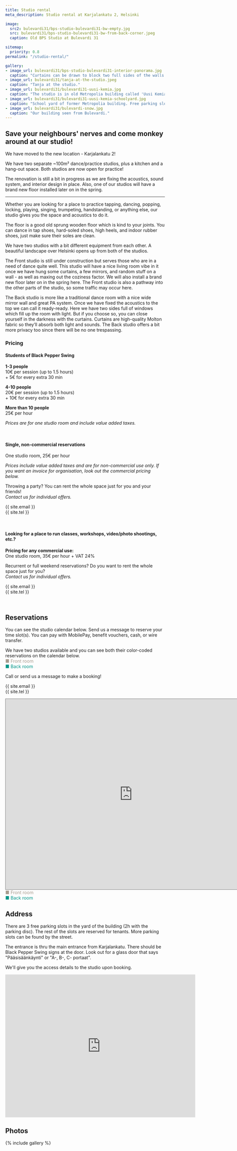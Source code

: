 ```yaml
---
title: Studio rental
meta_description: Studio rental at Karjalankatu 2, Helsinki

image:
  src2: bulevardi31/bps-studio-bulevardi31-bw-empty.jpg
  src: bulevardi31/bps-studio-bulevardi31-bw-from-back-corner.jpeg
  caption: Old BPS Studio at Bulevardi 31

sitemap:
  priority: 0.8
permalink: "/studio-rental/"

gallery:
- image_url: bulevardi31/bps-studio-bulevardi31-interior-panorama.jpg
  caption: "Curtains can be drawn to block two full sides of the walls."
- image_url: bulevardi31/tanja-at-the-studio.jpeg
  caption: "Tanja at the studio."
- image_url: bulevardi31/bulevardi31-uusi-kemia.jpg
  caption: "The studio is in old Metropolia building called 'Uusi Kemia'."
- image_url: bulevardi31/bulevardi31-uusi-kemia-schoolyard.jpg
  caption: "School yard of former Metropolia building. Free parking slots available."
- image_url: bulevardi31/bulevardi-snow.jpg
  caption: "Our building seen from Bulevardi."
---
```



## Save your neighbours' nerves and come monkey around at our studio!

We have moved to the new location - Karjalankatu 2!

We have two separate ~100m² dance/practice studios, plus a kitchen and a hang-out space. Both studios are now open for practice!

The renovation is still a bit in progress as we are fixing the acoustics, sound system, and interior design in place. Also, one of our studios will have a brand new floor installed later on in the spring.

---

Whether you are looking for a place to practice tapping, dancing, popping, locking, playing, singing, trumpeting, handstanding, or anything else, our studio gives you the space and acoustics to do it.

The floor is a good old sprung wooden floor which is kind to your joints. You can dance in tap shoes, hard-soled shoes, high heels, and indoor rubber shoes, just make sure their soles are clean.

We have two studios with a bit different equipment from each other. A beautiful landscape over Helsinki opens up from both of the studios.

The Front studio is still under construction but serves those who are in a need of dance quite well. This studio will have a nice living room vibe in it once we have hung some curtains, a few mirrors, and random stuff on a wall - as well as maxing out the coziness factor. We will also install a brand new floor later on in the spring here. The Front studio is also a pathway into the other parts of the studio, so some traffic may occur here.

The Back studio is more like a traditional dance room with a nice wide mirror wall and great PA system. Once we have fixed the acoustics to the top we can call it ready-ready. Here we have two sides full of windows which fill up the room with light. But if you choose so, you can close yourself in the darkness with the curtains. Curtains are high-quality Molton fabric so they’ll absorb both light and sounds. The Back studio offers a bit more privacy too since there will be no one trespassing.


### Pricing

#### Students of Black Pepper Swing

**1-3 people**  
10€ per session (up to 1.5 hours)  
\+ 5€ for every extra 30 min  

**4-10 people**  
20€ per session (up to 1.5 hours)  
\+ 10€ for every extra 30 min  

**More than 10 people**  
25€ per hour  

*Prices are for one studio room and include value added taxes.*

<br/>


#### Single, non-commercial reservations

One studio room, 25€ per hour

*Prices include value added taxes and are for non-commercial use only. If you want an invoice for organisation, look out the commercial pricing below.*

Throwing a party? You can rent the whole space just for you and your friends!  
*Contact us for individual offers.*

{{ site.email }}  
{{ site.tel }}

<br/>


#### Looking for a place to run classes, workshops, video/photo shootings, etc.?

**Pricing for any commercial use:**  
One studio room, 35€ per hour + VAT 24%

Recurrent or full weekend reservations? Do you want to rent the whole space just for you?  
*Contact us for individual offers.*

{{ site.email }}  
{{ site.tel }}

<br/>


## Reservations

You can see the studio calendar below. Send us a message to reserve your time slot(s). You can pay with MobilePay, benefit vouchers, cash, or wire transfer.

We have two studios available and you can see both their color-coded reservations on the calendar below.  
<span style="color:#A79B8E;">■  Front room</span><br/>
<span style="color:#009688;">■  Back room</span>

Call or send us a message to make a booking!

{{ site.email }}  
{{ site.tel }}

<div class="article-media">
<iframe src="https://calendar.google.com/calendar/embed?height=600&wkst=2&bgcolor=%23ffffff&ctz=Europe%2FHelsinki&mode=WEEK&showPrint=0&title=BPS%20Studios%20%2F%20Reservations&src=Y18xODg2Y3VrZzRuOTRnZzVpZzEyNjVrNWdwdjNqMkByZXNvdXJjZS5jYWxlbmRhci5nb29nbGUuY29t&src=Y18xODhjbjcwZWhxanRnaGxqZ2JjZDRmZWdhcDE1OEByZXNvdXJjZS5jYWxlbmRhci5nb29nbGUuY29t&color=%23009688&color=%23A79B8E" style="border:solid 1px #777" width="800" height="600" frameborder="0" scrolling="no"></iframe>
<span style="color:#A79B8E;">■  Front room</span><br/>
<span style="color:#009688;">■  Back room</span>
</div>

## Address

There are 3 free parking slots in the yard of the building (2h with the parking disc). The rest of the slots are reserved for tenants. More parking slots can be found by the street.

The entrance is thru the main entrance from Karjalankatu. There should be Black Pepper Swing signs at the door. Look out for a glass door that says "Pääsisäänkäynti" or "A-, B-, C- portaat".

We'll give you the access details to the studio upon booking.

<div class="article-media">
<iframe src="https://www.google.com/maps/embed?pb=!1m18!1m12!1m3!1d1985.0663616143022!2d24.92990171622243!3d60.16308025093489!2m3!1f0!2f0!3f0!3m2!1i1024!2i768!4f13.1!3m3!1m2!1s0x4692099b3da0c877%3A0xf0139aa7e442f51a!2sBlack%20Pepper%20Swing!5e0!3m2!1sen!2sfi!4v1609857249859!5m2!1sen!2sfi" width="600" height="450" frameborder="0" style="border:0;" allowfullscreen="" aria-hidden="false" tabindex="0"></iframe>
</div>

## Photos

{% include gallery %}
